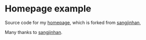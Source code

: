 Homepage example
=========================

Source code for my [homepage](http://hanghoo.github.io/), which is forked from [sangjinhan](https://github.com/sangjinhan/homepage), 

Many thanks to [sangjinhan](https://github.com/sangjinhan/homepage).
